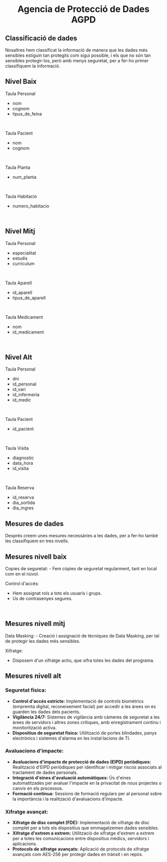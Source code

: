 # <p align="center"> Agencia de Protecció de Dades AGPD</p>

Classificació de dades
----------------------
Nosaltres hem classificat la informació de manera que les dades més sensibles estiguin tan protegits com sigui possible, i els que no són tan sensibles protegir-los, però amb menys seguretat, per a fer-ho primer classifiquem la informació. 
<h2> Nivel Baix </h2>

Taula Personal
- nom
- cognom
- tipus_de_feina

<br>

Taula Pacient
- nom
- cognom

<br>

Taula Planta
- num_planta

<br>

Taula Habitacio
- numero_habitacio


<br>
<h2> Nivel Mitj </h2>

Taula Personal
- especialitat
- estudis
- curriculum

<br>

Taula Aparell
- id_aparell
- tipus_de_aparell

<br>
  
Taula Medicament
- nom
- id_medicament

<br>

<h2> Nivel Alt </h2>

Taula Personal
- dni
- id_personal
- id_vari
- id_infermeria
- id_medic

<br>

Taula Pacient
- id_pacient

<br>

Taula Visita
- diagnostic
- data_hora
- id_visita

<br>

Taula Reserva
- id_reserva
- dia_sortida
- dia_ingres


<h2> Mesures de dades </h2>

Després creem unes mesures necessàries a les dades, per a fer-ho també les classifiquem en tres nivells.

<h2> Mesures nivell baix </h2>
Copies de seguretat:
- Fem còpies de seguretat regularment, tant en local com en el núvol.

<br>

Control d'accés:
- Hem assignat rols a tots els usuaris i grups.
- Us de contrasenyes segures.

<br>

<h2> Mesures nivell mitj </h2>
Data Masking:
- Creació i assignació de tècniques de Data Masking, per tal de protegir les dades més sensibles.

<br>

Xifratge:
- Disposem d'un xifratge actiu, que xifra totes les dades del programa.

<h2> Mesures nivell alt </h2>

<h3>Seguretat física:</h3>
<ul>
    <li><b>Control d'accés estricte:</b> Implementació de controls biomètrics (empremta digital, reconeixement facial) per accedir a les àrees on es guarden les dades dels pacients.</li>
    <li><b>Vigilància 24/7:</b> Sistemes de vigilància amb càmeres de seguretat a les àrees de servidors i altres zones crítiques, amb enregistrament continu i monitorització activa.</li>
    <li><b>Dispositius de seguretat física:</b> Utilització de portes blindades, panys electrònics i sistemes d'alarma en les instal·lacions de TI.</li>
</ul>

<h3>Avaluacions d'impacte:</h3>
<ul>
    <li><b>Avaluacions d'impacte de protecció de dades (EIPD) periòdiques:</b> Realització d'EIPD periòdiques per identificar i mitigar riscos associats al tractament de dades personals.</li>
    <li><b>Integració d'eines d'avaluació automàtiques:</b> Ús d'eines automatitzades per avaluar l'impacte en la privacitat de nous projectes o canvis en els processos.</li>
    <li><b>Formació contínua:</b> Sessions de formació regulars per al personal sobre la importància i la realització d'avaluacions d'impacte.</li>
</ul>

<h3>Xifratge avançat:</h3>
<ul>
    <li><b>Xifratge de disc complet (FDE):</b> Implementació de xifratge de disc complet per a tots els dispositius que emmagatzemen dades sensibles.</li>
    <li><b>Xifratge d'extrem a extrem:</b> Utilització de xifratge d'extrem a extrem per a totes les comunicacions entre dispositius mèdics, servidors i aplicacions.</li>
    <li><b>Protocols de xifratge avançats:</b> Aplicació de protocols de xifratge avançats com AES-256 per protegir dades en trànsit i en repòs.</li>
</ul>


